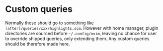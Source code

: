 # Custom queries

Normally these should go to something like `[after]/queries/xxx/highlights.scm`.
However with home manager, plugin directories are sourced before `~/.config/nvim`,
leaving no chance for user to override shipped queries, only extending them.
Any custom queries should be therefore made here.
